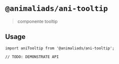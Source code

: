 # `@animaliads/ani-tooltip`

> componente tooltip

## Usage

```
import aniTooltip from '@animaliads/ani-tooltip';

// TODO: DEMONSTRATE API
```
